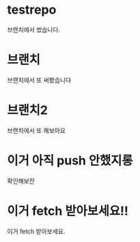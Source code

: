 # testrepo

브랜치에서 썼습니다.

# 브랜치

브랜치에서 또 써봤습니다

# 브랜치2

브랜치에서 또 해보아요

# 이거 아직 push 안했지롱

확인해보잔

# 이거 fetch 받아보세요!!

이거 fetch 받아보세요.
